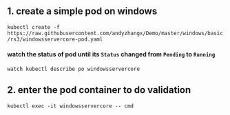 ##  1. create a simple pod on windows
```kubectl create -f https://raw.githubusercontent.com/andyzhangx/Demo/master/windows/basic/rs3/windowsservercore-pod.yaml```

#### watch the status of pod until its `Status` changed from `Pending` to `Running`
```watch kubectl describe po windowsservercore```

## 2. enter the pod container to do validation
```kubectl exec -it windowsservercore -- cmd```
